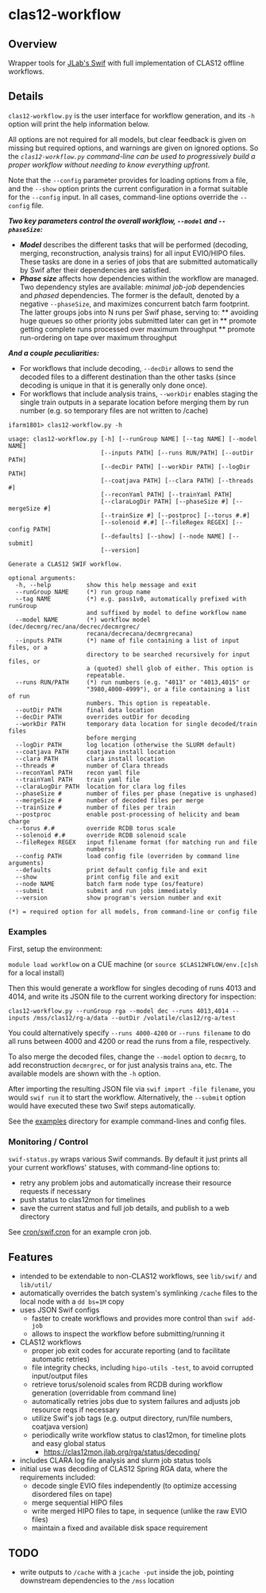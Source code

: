 # clas12-workflow

## Overview
Wrapper tools for [JLab's Swif](https://scicomp.jlab.org/docs/swif) with full implementation of CLAS12 offline workflows.

## Details
`clas12-workflow.py` is the user interface for workflow generation, and its `-h` option will print the help information below.

All options are not required for all models, but clear feedback is given on missing but required options, and warnings are given on ignored options.  So the _`clas12-workflow.py` command-line can be used to progressively build a proper workflow without needing to know everything upfront_.

Note that the `--config` parameter provides for loading options from a file, and the `--show` option prints the current configuration in a format suitable for the `--config` input.  In all cases, command-line options override the `--config` file.

**_Two key parameters control the overall workflow, `--model` and `--phaseSize`:_**

* **_Model_** describes the different tasks that will be performed (decoding, merging, reconstruction, analysis trains) for all input EVIO/HIPO files.  These tasks are done in a series of jobs that are submitted automatically by Swif after their dependencies are satisfied.
* **_Phase size_** affects how dependencies within the workflow are managed.  Two dependency styles are available: _minimal job-job_ dependencies and _phased_ dependencies.  The former is the default, denoted by a negative `--phaseSize`, and maximizes concurrent batch farm footprint.  The latter groups jobs into N runs per Swif phase, serving to:
** avoiding huge queues so other priority jobs submitted later can get in
** promote getting complete runs processed over maximum throughput
** promote run-ordering on tape over maximum throughput

**_And a couple peculiarities:_**
* For workflows that include decoding, `--decDir` allows to send the decoded files to a different destination than the other tasks (since decoding is unique in that it is generally only done once).
* For workflows that include analysis trains, `--workDir` enables staging the single train outputs in a separate location before merging them by run number (e.g. so temporary files are not written to /cache)

```
ifarm1801> clas12-workflow.py -h

usage: clas12-workflow.py [-h] [--runGroup NAME] [--tag NAME] [--model NAME]
                          [--inputs PATH] [--runs RUN/PATH] [--outDir PATH]
                          [--decDir PATH] [--workDir PATH] [--logDir PATH]
                          [--coatjava PATH] [--clara PATH] [--threads #]
                          [--reconYaml PATH] [--trainYaml PATH]
                          [--claraLogDir PATH] [--phaseSize #] [--mergeSize #]
                          [--trainSize #] [--postproc] [--torus #.#]
                          [--solenoid #.#] [--fileRegex REGEX] [--config PATH]
                          [--defaults] [--show] [--node NAME] [--submit]
                          [--version]

Generate a CLAS12 SWIF workflow.

optional arguments:
  -h, --help          show this help message and exit
  --runGroup NAME     (*) run group name
  --tag NAME          (*) e.g. pass1v0, automatically prefixed with runGroup
                      and suffixed by model to define workflow name
  --model NAME        (*) workflow model (dec/decmrg/rec/ana/decrec/decmrgrec/
                      recana/decrecana/decmrgrecana)
  --inputs PATH       (*) name of file containing a list of input files, or a
                      directory to be searched recursively for input files, or
                      a (quoted) shell glob of either. This option is
                      repeatable.
  --runs RUN/PATH     (*) run numbers (e.g. "4013" or "4013,4015" or
                      "3980,4000-4999"), or a file containing a list of run
                      numbers. This option is repeatable.
  --outDir PATH       final data location
  --decDir PATH       overrides outDir for decoding
  --workDir PATH      temporary data location for single decoded/train files
                      before merging
  --logDir PATH       log location (otherwise the SLURM default)
  --coatjava PATH     coatjava install location
  --clara PATH        clara install location
  --threads #         number of Clara threads
  --reconYaml PATH    recon yaml file
  --trainYaml PATH    train yaml file
  --claraLogDir PATH  location for clara log files
  --phaseSize #       number of files per phase (negative is unphased)
  --mergeSize #       number of decoded files per merge
  --trainSize #       number of files per train
  --postproc          enable post-processing of helicity and beam charge
  --torus #.#         override RCDB torus scale
  --solenoid #.#      override RCDB solenoid scale
  --fileRegex REGEX   input filename format (for matching run and file
                      numbers)
  --config PATH       load config file (overriden by command line arguments)
  --defaults          print default config file and exit
  --show              print config file and exit
  --node NAME         batch farm node type (os/feature)
  --submit            submit and run jobs immediately
  --version           show program's version number and exit

(*) = required option for all models, from command-line or config file
```

### Examples

First, setup the environment:

`module load workflow` on a CUE machine (or `source $CLAS12WFLOW/env.[c]sh` for a local install)

Then this would generate a workflow for singles decoding of runs 4013 and 4014, and write its JSON file to the current working directory for inspection:

`clas12-workflow.py --runGroup rga --model dec --runs 4013,4014 --inputs /mss/clas12/rg-a/data --outDir /volatile/clas12/rg-a/test`

You could alternatively specify `--runs 4000-4200` or `--runs filename` to do all runs between 4000 and 4200 or read the runs from a file, respectively.

To also merge the decoded files, change the `--model` option to `decmrg`, to add reconstruction `decmrgrec`, or for just analysis trains `ana`, etc.  The available models are shown with the `-h` option.

After importing the resulting JSON file via `swif import -file filename`, you would `swif run` it to start the workflow.  Alternatively, the `--submit` option would have executed these two Swif steps automatically.

See the [examples](./examples) directory for example command-lines and config files. 

### Monitoring / Control
`swif-status.py` wraps various Swif commands.  By default it just prints all your current workflows' statuses, with command-line options to:
* retry any problem jobs and automatically increase their resource requests if necessary
* push status to clas12mon for timelines
* save the current status and full job details, and publish to a web directory

See [cron/swif.cron](./cron/swif.cron) for an example cron job.

## Features
* intended to be extendable to non-CLAS12 workflows, see `lib/swif/` and `lib/util/`
* automatically overrides the batch system's symlinking `/cache` files to the local node with a `dd bs=1M` copy
* uses JSON Swif configs
  * faster to create workflows and provides more control than `swif add-job`
  * allows to inspect the workflow before submitting/running it
* CLAS12 workflows
  * proper job exit codes for accurate reporting (and to facilitate automatic retries)
  * file integrity checks, including `hipo-utils -test`, to avoid corrupted input/output files
  * retrieve torus/solenoid scales from RCDB during workflow generation (overridable from command line)
  * automatically retries jobs due to system failures and adjusts job resource reqs if necessary
  * utilize Swif's job tags (e.g. output directory, run/file numbers, coatjava version)
  * periodically write workflow status to clas12mon, for timeline plots and easy global status
    * https://clas12mon.jlab.org/rga/status/decoding/
* includes CLARA log file analysis and slurm job status tools
* initial use was decoding of CLAS12 Spring RGA data, where the requirements included:
  * decode single EVIO files independently (to optimize accessing disordered files on tape)
  * merge sequential HIPO files
  * write merged HIPO files to tape, in sequence (unlike the raw EVIO files)
  * maintain a fixed and available disk space requirement

## TODO
* write outputs to `/cache` with a `jcache -put` inside the job, pointing downstream dependencies to the `/mss` location

